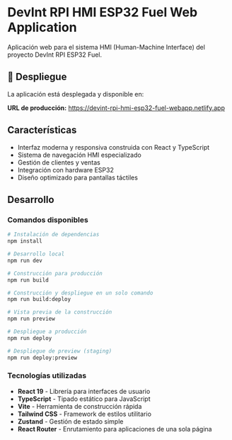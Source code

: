 # DevInt RPI HMI ESP32 Fuel Web Application

Aplicación web para el sistema HMI (Human-Machine Interface) del proyecto DevInt RPI ESP32 Fuel.

## 🚀 Despliegue

La aplicación está desplegada y disponible en:

**URL de producción:** https://devint-rpi-hmi-esp32-fuel-webapp.netlify.app

## Características

- Interfaz moderna y responsiva construida con React y TypeScript
- Sistema de navegación HMI especializado
- Gestión de clientes y ventas
- Integración con hardware ESP32
- Diseño optimizado para pantallas táctiles

## Desarrollo

### Comandos disponibles

```bash
# Instalación de dependencias
npm install

# Desarrollo local
npm run dev

# Construcción para producción
npm run build

# Construcción y despliegue en un solo comando
npm run build:deploy

# Vista previa de la construcción
npm run preview

# Despliegue a producción
npm run deploy

# Despliegue de preview (staging)
npm run deploy:preview
```

### Tecnologías utilizadas

- **React 19** - Librería para interfaces de usuario
- **TypeScript** - Tipado estático para JavaScript
- **Vite** - Herramienta de construcción rápida
- **Tailwind CSS** - Framework de estilos utilitario
- **Zustand** - Gestión de estado simple
- **React Router** - Enrutamiento para aplicaciones de una sola página
